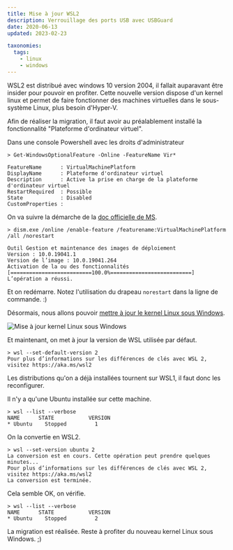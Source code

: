 ```yaml
---
title: Mise à jour WSL2
description: Verrouillage des ports USB avec USBGuard
date: 2020-06-13
updated: 2023-02-23

taxonomies:
  tags:
    - linux
    - windows
---
```


WSL2 est distribué avec windows 10 version 2004, il fallait auparavant être insider pour pouvoir en profiter. Cette nouvelle version dispose d'un kernel linux et permet de faire fonctionner des machines virtuelles dans le sous-système Linux, plus besoin d'Hyper-V.

Afin de réaliser la migration, il faut avoir au préalablement installé la fonctionnalité "Plateforme d'ordinateur virtuel".

Dans une console Powershell avec les droits d'administrateur

    > Get-WindowsOptionalFeature -Online -FeatureName Vir*

    FeatureName      : VirtualMachinePlatform
    DisplayName      : Plateforme d'ordinateur virtuel
    Description      : Active la prise en charge de la plateforme d'ordinateur virtuel
    RestartRequired  : Possible
    State            : Disabled
    CustomProperties :

On va suivre la démarche de la [doc officielle de MS](https://docs.microsoft.com/fr-fr/windows/wsl/install-win10).

    > dism.exe /online /enable-feature /featurename:VirtualMachinePlatform /all /norestart

    Outil Gestion et maintenance des images de déploiement
    Version : 10.0.19041.1
    Version de l’image : 10.0.19041.264
    Activation de la ou des fonctionnalités
    [==========================100.0%==========================]
    L’opération a réussi.

Et on redémarre. Notez l'utilisation du drapeau `norestart` dans la ligne de commande. :)

Désormais, nous allons pouvoir [mettre à jour le kernel Linux sous Windows](https://aka.ms/wsl2kernel). 

![Mise à jour kernel Linux sous Windows](data/medias/maj-kernel-swl2.png)

Et maintenant, on met à jour la version de WSL utilisée par défaut.

    > wsl --set-default-version 2
    Pour plus d’informations sur les différences de clés avec WSL 2, visitez https://aka.ms/wsl2

Les distributions qu'on a déjà installées tournent sur WSL1, il faut donc les reconfigurer.

Il n'y a qu'une Ubuntu installée sur cette machine.

    > wsl --list --verbose
    NAME      STATE           VERSION
    * Ubuntu    Stopped         1

On la convertie en WSL2.

    > wsl --set-version ubuntu 2
    La conversion est en cours. Cette opération peut prendre quelques minutes...
    Pour plus d’informations sur les différences de clés avec WSL 2, visitez https://aka.ms/wsl2
    La conversion est terminée.

Cela semble OK, on vérifie.

    > wsl --list --verbose
    NAME      STATE           VERSION
    * Ubuntu    Stopped         2

La migration est réalisée. Reste à profiter du nouveau kernel Linux sous Windows. ;)